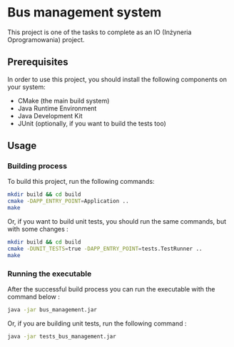 # Bus management system

This project is one of the tasks to complete as an IO (Inżyneria Oprogramowania) project.

## Prerequisites

In order to use this project, you should install the following components on your system:

* CMake (the main build system)
* Java Runtime Environment
* Java Development Kit
* JUnit (optionally, if you want to build the tests too)

## Usage

### Building process

To build this project, run the following commands:

```bash
mkdir build && cd build
cmake -DAPP_ENTRY_POINT=Application ..
make
```

Or, if you want to build unit tests, you should run the same commands, but with some changes :

```bash
mkdir build && cd build
cmake -DUNIT_TESTS=true -DAPP_ENTRY_POINT=tests.TestRunner ..
make
```

### Running the executable

After the successful build process you can run the executable with the command below : 

```Bash
java -jar bus_management.jar
```

Or, if you are building unit tests, run the following command :

```Bash
java -jar tests_bus_management.jar
```
